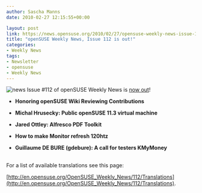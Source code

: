 ```yaml
---
author: Sascha Manns
date: 2010-02-27 12:15:55+00:00

layout: post
link: https://news.opensuse.org/2010/02/27/opensuse-weekly-news-issue-112-is-out/
title: "openSUSE Weekly News, Issue 112 is out!"
categories:
- Weekly News
tags:
- Newsletter
- opensuse
- Weekly News
---
```

![news](http://static.opensuse.org/images/knewsticker.png) Issue #112 of openSUSE Weekly News is [now out](http://en.opensuse.org/OpenSUSE_Weekly_News/112)!



	
  * **Honoring openSUSE Wiki Reviewing  Contributions**

	
  * **Michal Hrusecky: Public openSUSE 11.3  virtual machine**

	
  * **Jared Ottley: Alfresco PDF Toolkit**

	
  * **How to make Monitor refresh 120htz**

	
  * **Guillaume DE BURE (gdebure): A call for  testers KMyMoney**





## 






For a list of available translations see this page:

[http://en.opensuse.org/OpenSUSE_Weekly_News/112/Translations](http://en.opensuse.org/OpenSUSE_Weekly_News/112/Translations).		
